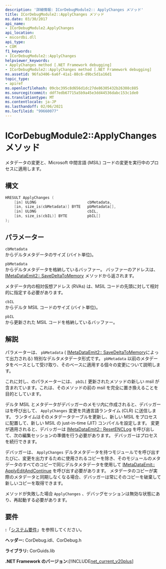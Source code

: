 ```yaml
---
description: '詳細情報: ICorDebugModule2:: ApplyChanges メソッド'
title: ICorDebugModule2::ApplyChanges メソッド
ms.date: 03/30/2017
api_name:
- ICorDebugModule2.ApplyChanges
api_location:
- mscordbi.dll
api_type:
- COM
f1_keywords:
- ICorDebugModule2::ApplyChanges
helpviewer_keywords:
- ApplyChanges method [.NET Framework debugging]
- ICorDebugModule2::ApplyChanges method [.NET Framework debugging]
ms.assetid: 96fa3406-6a6f-41a1-88c6-d9bc5d1a16d1
topic_type:
- apiref
ms.openlocfilehash: 09cbc395c8d656d1dc27de86305432b26308c885
ms.sourcegitcommit: ddf7edb67715a5b9a45e3dd44536dabc153c1de0
ms.translationtype: MT
ms.contentlocale: ja-JP
ms.lasthandoff: 02/06/2021
ms.locfileid: "99660077"
---
```

# <a name="icordebugmodule2applychanges-method"></a>ICorDebugModule2::ApplyChanges メソッド

メタデータの変更と、Microsoft 中間言語 (MSIL) コードの変更を実行中のプロセスに適用します。  
  
## <a name="syntax"></a>構文  
  
```cpp  
HRESULT ApplyChanges (  
    [in] ULONG                       cbMetadata,  
    [in, size_is(cbMetadata)] BYTE   pbMetadata[],  
    [in] ULONG                       cbIL,  
    [in, size_is(cbIL)] BYTE         pbIL[]  
);  
```  
  
## <a name="parameters"></a>パラメーター  

 `cbMetadata`  
 からデルタメタデータのサイズ (バイト単位)。  
  
 `pbMetadata`  
 からデルタメタデータを格納しているバッファー。 バッファーのアドレスは、 [IMetaDataEmit2:: SaveDeltaToMemory](../metadata/imetadataemit2-savedeltatomemory-method.md) メソッドから返されます。  
  
 メタデータ内の相対仮想アドレス (RVAs) は、MSIL コードの先頭に対して相対的に指定する必要があります。  
  
 `cbIL`  
 からデルタ MSIL コードのサイズ (バイト単位)。  
  
 `pbIL`  
 から更新された MSIL コードを格納しているバッファー。  
  
## <a name="remarks"></a>解説  

 パラメーターは、 `pbMetadata` ( [IMetaDataEmit2:: SaveDeltaToMemory](../metadata/imetadataemit2-savedeltatomemory-method.md)によって出力される) 特別なデルタメタデータ形式です。 `pbMetadata` 以前のメタデータをベースとして受け取り、そのベースに適用する個々の変更について説明します。  
  
 これに対し、のパラメーターには、 `pbIL[` 更新されたメソッドの新しい msil が含まれています。これは、そのメソッドの前の msil を完全に置き換えることを目的としています。  
  
 デルタ MSIL とメタデータがデバッガーのメモリ内に作成されると、デバッガーはを呼び出して、 `ApplyChanges` 変更を共通言語ランタイム (CLR) に送信します。 ランタイムはそのメタデータテーブルを更新し、新しい MSIL をプロセスに配置して、新しい MSIL の just-in-time (JIT) コンパイルを設定します。 変更が適用されると、デバッガーは [IMetaDataEmit2:: ResetENCLog](../metadata/imetadataemit2-resetenclog-method.md) を呼び出して、次の編集セッションの準備を行う必要があります。 デバッガーはプロセスを続行できます。  
  
 デバッガーは、 `ApplyChanges` デルタメタデータを持つモジュールでを呼び出すたびに、変更を出力するために使用されるコピーを除き、そのモジュールのメタデータのすべてのコピーで同じデルタメタデータを使用して [IMetaDataEmit:: ApplyEditAndContinue](../metadata/imetadataemit-applyeditandcontinue-method.md) を呼び出す必要があります。 メタデータのコピーが実際のメタデータと同期しなくなる場合、デバッガーは常にそのコピーを破棄して新しいコピーを取得できます。  
  
 メソッドが失敗した場合 `ApplyChanges` 、デバッグセッションは無効な状態にあり、再起動する必要があります。  
  
## <a name="requirements"></a>要件  

 **:**「[システム要件](../../get-started/system-requirements.md)」を参照してください。  
  
 **ヘッダー:** CorDebug.idl、CorDebug.h  
  
 **ライブラリ:** CorGuids.lib  
  
 **.NET Framework のバージョン:**[!INCLUDE[net_current_v20plus](../../../../includes/net-current-v20plus-md.md)]
